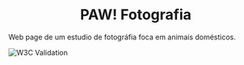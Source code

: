 <h1 align=center>PAW! Fotografia</h1>

<p align= justify> Web page de um estudio de fotográfia foca em animais domésticos.</p>

![W3C Validation](https://img.shields.io/w3c-validation/html?targetUrl=https%3A%2F%2Fvalidator.w3.org%2Fnu%2F%23file)